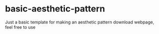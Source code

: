 # basic-aesthetic-pattern
Just a basic template for making an aesthetic pattern download webpage, feel free to use
